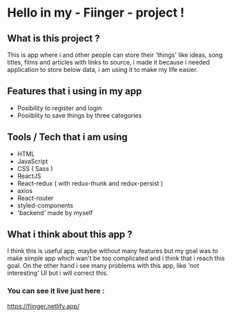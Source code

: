 # Hello in my - Fiinger - project !

## What is this project ?

This is app where i and other people can store their 'things' like ideas, song titles, films and articles with links to source,
i made it because i needed application to store below data, i am using it to make my life easier.

## Features that i using in my app 
- Posibility to register and login
- Posiiblity to save things by three categories

## Tools / Tech that i am using 
- HTML
- JavaScript
- CSS ( Sass )
- ReactJS
- React-redux ( with redux-thunk and redux-persist ) 
- axios
- React-router
- styled-components
- 'backend' made by myself


## What i think about this app ?
I think this is useful app, maybe without many features but my goal was to make simple app 
which wan't be too complicated and i think that i reach this goal. On the other hand i see 
many problems with this app, like 'not interesting' UI but i will correct this.

### You can see it live just here :

https://fiinger.netlify.app/
